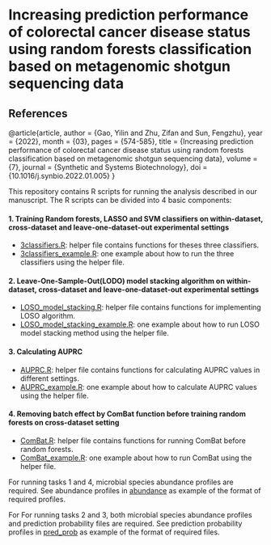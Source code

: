 # Increasing prediction performance of colorectal cancer disease status using random forests classification based on metagenomic shotgun sequencing data

## References
@article{article,
author = {Gao, Yilin and Zhu, Zifan and Sun, Fengzhu},
year = {2022},
month = {03},
pages = {574-585},
title = {Increasing prediction performance of colorectal cancer disease status using random forests classification based on metagenomic shotgun sequencing data},
volume = {7},
journal = {Synthetic and Systems Biotechnology},
doi = {10.1016/j.synbio.2022.01.005}
}

This repository contains R scripts for running the analysis described in our manuscript. 
The R scripts can be divided into 4 basic components:

#### 1. Training Random forests, LASSO and SVM classifiers on within-dataset, cross-dataset and leave-one-dataset-out experimental settings
- [3classifiers.R](https://github.com/lynngao/CRC_analysis/blob/main/3classifiers.R): helper file contains functions for theses three classifiers.
- [3classifiers_example.R](https://github.com/lynngao/CRC_analysis/blob/main/3classifiers_example.R): one example about how to run the three classifiers using the helper file.

#### 2. Leave-One-Sample-Out(LODO) model stacking algorithm on within-dataset, cross-dataset and leave-one-dataset-out experimental settings
- [LOSO_model_stacking.R](https://github.com/lynngao/CRC_analysis/blob/main/LOSO_model_stacking.R): helper file contains functions for implementing LOSO algorithm.
- [LOSO_model_stacking_example.R](https://github.com/lynngao/CRC_analysis/blob/main/LOSO_model_stacking_example.R): one example about how to run LOSO model stacking method using the helper file.

#### 3. Calculating AUPRC
- [AUPRC.R](https://github.com/lynngao/CRC_analysis/blob/main/AUPRC.R): helper file contains functions for calculating AUPRC values in different settings.
- [AUPRC_example.R](https://github.com/lynngao/CRC_analysis/blob/main/AUPRC_example.R): one example about how to calculate AUPRC values using the helper file.

#### 4. Removing batch effect by ComBat function before training random forests on cross-dataset setting
- [ComBat.R](https://github.com/lynngao/CRC_analysis/blob/main/ComBat.R): helper file contains functions for running ComBat before random forests.
- [ComBat_example.R](https://github.com/lynngao/CRC_analysis/blob/main/ComBat_example.R): one example about how to run ComBat using the helper file.

For running tasks 1 and 4, microbial species abundance profiles are required. See abundance profiles in [abundance](https://github.com/lynngao/CRC_analysis/tree/main/abundance) as example of the format of required profiles.

For For running tasks 2 and 3, both microbial species abundance profiles and prediction probability files are required. See prediction probability profiles in [pred_prob](https://github.com/lynngao/CRC_analysis/tree/main/pred_prob) as example of the format of required files.
